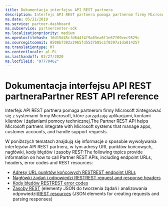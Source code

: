 ```yaml
---
title: Dokumentacja interfejsu API REST partnera
description: Interfejs API REST partnera pomaga partnerom firmy Microsoft zintegrować się z systemami firmy Microsoft, które zarządzają aplikacjami, kontami klientów i żądaniami pomocy technicznej.
ms.date: 05/21/2019
ms.service: partner-dashboard
ms.subservice: partnercenter-sdk
ms.localizationpriority: medium
ms.openlocfilehash: 16d15d45cfd644f4f9a03ea6f1e67f69eec9529c
ms.sourcegitcommit: 0508b7302a3965fd5537b05c1f0397a1da014257
ms.translationtype: MT
ms.contentlocale: pl-PL
ms.lasthandoff: 03/27/2020
ms.locfileid: "97770462"
---
```

# <a name="partner-rest-api-reference"></a><span data-ttu-id="66ad4-103">Dokumentacja interfejsu API REST partnera</span><span class="sxs-lookup"><span data-stu-id="66ad4-103">Partner REST API reference</span></span>

<span data-ttu-id="66ad4-104">Interfejs API REST partnera pomaga partnerom firmy Microsoft zintegrować się z systemami firmy Microsoft, które zarządzają aplikacjami, kontami klientów i żądaniami pomocy technicznej.</span><span class="sxs-lookup"><span data-stu-id="66ad4-104">The Partner REST API helps Microsoft partners integrate with Microsoft systems that manage apps, customer accounts, and handle support requests.</span></span>

<span data-ttu-id="66ad4-105">W poniższych tematach znajdują się informacje o sposobie wywoływania interfejsów API REST partnera, w tym adresy URL punktów końcowych, nagłówki, kody błędów i zasoby REST:</span><span class="sxs-lookup"><span data-stu-id="66ad4-105">The following topics provide information on how to call Partner REST APIs, including endpoint URLs, headers, error codes and REST resources:</span></span>

* [<span data-ttu-id="66ad4-106">Adresy URL punktów końcowych REST</span><span class="sxs-lookup"><span data-stu-id="66ad4-106">REST endpoint URLs</span></span>](rest-urls.md)
* [<span data-ttu-id="66ad4-107">Nagłówki żądań i odpowiedzi REST</span><span class="sxs-lookup"><span data-stu-id="66ad4-107">REST request and response headers</span></span>](headers.md)
* [<span data-ttu-id="66ad4-108">Kody błędów REST</span><span class="sxs-lookup"><span data-stu-id="66ad4-108">REST error codes</span></span>](error-codes.md)
* <span data-ttu-id="66ad4-109">[Zasoby REST](rest-resources.md) (elementy JSON do tworzenia żądań i analizowania odpowiedzi)</span><span class="sxs-lookup"><span data-stu-id="66ad4-109">[REST resources](rest-resources.md) (JSON elements for creating requests and parsing responses)</span></span>